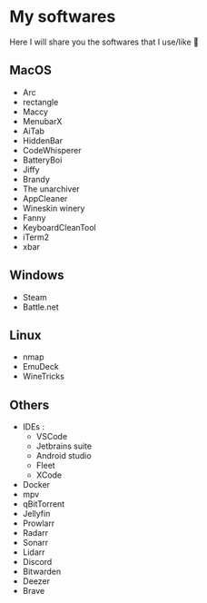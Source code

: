 # My softwares <Badge type="tip" text="WIP" />

Here I will share you the softwares that I use/like 🔧

## MacOS

- Arc
- rectangle 
- Maccy
- MenubarX
- AiTab
- HiddenBar
- CodeWhisperer
- BatteryBoi
- Jiffy
- Brandy
- The unarchiver
- AppCleaner
- Wineskin winery
- Fanny
- KeyboardCleanTool
- iTerm2
- xbar



## Windows

- Steam
- Battle.net

## Linux

- nmap
- EmuDeck
- WineTricks

## Others

- IDEs :
    - VSCode
    - Jetbrains suite
    - Android studio
    - Fleet
    - XCode
- Docker
- mpv
- qBitTorrent
- Jellyfin
- Prowlarr
- Radarr
- Sonarr
- Lidarr
- Discord
- Bitwarden
- Deezer
- Brave